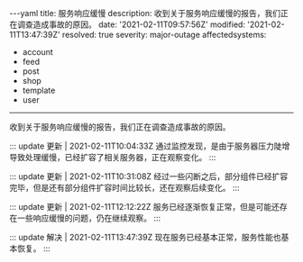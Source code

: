 ---yaml
title: 服务响应缓慢
description: 收到关于服务响应缓慢的报告，我们正在调查造成事故的原因。
date: '2021-02-11T09:57:56Z'
modified: '2021-02-11T13:47:39Z'
resolved: true
severity: major-outage
affectedsystems:
  - account
  - feed
  - post
  - shop
  - template
  - user
---
收到关于服务响应缓慢的报告，我们正在调查造成事故的原因。

::: update 更新 | 2021-02-11T10:04:33Z
通过监控发现，是由于服务器压力陡增导致处理缓慢，已经扩容了相关服务器，正在观察变化。
:::

::: update 更新 | 2021-02-11T10:31:08Z
经过一些闪断之后，部分组件已经扩容完毕，但是还有部分组件扩容时间比较长，还在观察后续变化。
:::

::: update 更新 | 2021-02-11T12:12:22Z
服务已经逐渐恢复正常，但是可能还存在一些响应缓慢的问题，仍在继续观察。
:::

::: update 解决 | 2021-02-11T13:47:39Z
现在服务已经基本正常，服务性能也基本恢复。
:::


